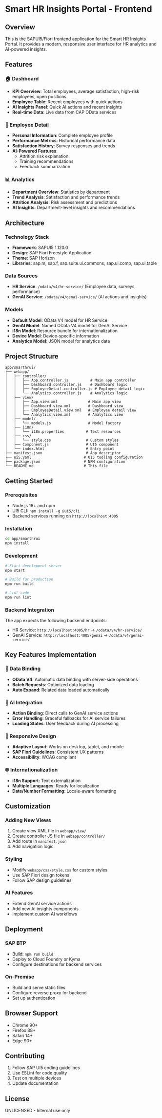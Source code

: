 # Smart HR Insights Portal - Frontend

## Overview

This is the SAPUI5/Fiori frontend application for the Smart HR Insights Portal. It provides a modern, responsive user interface for HR analytics and AI-powered insights.

## Features

### 🏠 Dashboard
- **KPI Overview**: Total employees, average satisfaction, high-risk employees, open positions
- **Employee Table**: Recent employees with quick actions
- **AI Insights Panel**: Quick AI actions and recent insights
- **Real-time Data**: Live data from CAP OData services

### 👤 Employee Detail
- **Personal Information**: Complete employee profile
- **Performance Metrics**: Historical performance data
- **Satisfaction History**: Survey responses and trends
- **AI-Powered Features**:
  - Attrition risk explanation
  - Training recommendations
  - Feedback summarization

### 📊 Analytics
- **Department Overview**: Statistics by department
- **Trend Analysis**: Satisfaction and performance trends
- **Attrition Analysis**: Risk assessment and predictions
- **AI Insights**: Department-level insights and recommendations

## Architecture

### Technology Stack
- **Framework**: SAPUI5 1.120.0
- **Design**: SAP Fiori Freestyle Application
- **Theme**: SAP Horizon
- **Libraries**: sap.m, sap.f, sap.suite.ui.commons, sap.ui.comp, sap.ui.table

### Data Sources
- **HR Service**: `/odata/v4/hr-service/` (Employee data, surveys, performance)
- **GenAI Service**: `/odata/v4/genai-service/` (AI actions and insights)

### Models
- **Default Model**: OData V4 model for HR Service
- **GenAI Model**: Named OData V4 model for GenAI Service
- **i18n Model**: Resource bundle for internationalization
- **Device Model**: Device-specific information
- **Analytics Model**: JSON model for analytics data

## Project Structure

```
app/smarthrui/
├── webapp/
│   ├── controller/
│   │   ├── App.controller.js          # Main app controller
│   │   ├── Dashboard.controller.js    # Dashboard logic
│   │   ├── EmployeeDetail.controller.js # Employee detail logic
│   │   └── Analytics.controller.js    # Analytics logic
│   ├── view/
│   │   ├── App.view.xml              # Main app view
│   │   ├── Dashboard.view.xml        # Dashboard view
│   │   ├── EmployeeDetail.view.xml   # Employee detail view
│   │   └── Analytics.view.xml        # Analytics view
│   ├── model/
│   │   └── models.js                 # Model factory
│   ├── i18n/
│   │   └── i18n.properties          # Text resources
│   ├── css/
│   │   └── style.css                # Custom styles
│   ├── Component.js                 # UI5 component
│   └── index.html                   # Entry point
├── manifest.json                    # App descriptor
├── ui5.yaml                        # UI5 tooling configuration
├── package.json                    # NPM configuration
└── README.md                       # This file
```

## Getting Started

### Prerequisites
- Node.js 18+ and npm
- UI5 CLI: `npm install -g @ui5/cli`
- Backend services running on `http://localhost:4005`

### Installation
```bash
cd app/smarthrui
npm install
```

### Development
```bash
# Start development server
npm start

# Build for production
npm run build

# Lint code
npm run lint
```

### Backend Integration
The app expects the following backend endpoints:
- HR Service: `http://localhost:4005/hr` → `/odata/v4/hr-service/`
- GenAI Service: `http://localhost:4005/genai` → `/odata/v4/genai-service/`

## Key Features Implementation

### 🔄 Data Binding
- **OData V4**: Automatic data binding with server-side operations
- **Batch Requests**: Optimized data loading
- **Auto Expand**: Related data loaded automatically

### 🤖 AI Integration
- **Action Binding**: Direct calls to GenAI service actions
- **Error Handling**: Graceful fallbacks for AI service failures
- **Loading States**: User feedback during AI processing

### 📱 Responsive Design
- **Adaptive Layout**: Works on desktop, tablet, and mobile
- **SAP Fiori Guidelines**: Consistent UX patterns
- **Accessibility**: WCAG compliant

### 🌐 Internationalization
- **i18n Support**: Text externalization
- **Multiple Languages**: Ready for localization
- **Date/Number Formatting**: Locale-aware formatting

## Customization

### Adding New Views
1. Create view XML file in `webapp/view/`
2. Create controller JS file in `webapp/controller/`
3. Add route in `manifest.json`
4. Add navigation logic

### Styling
- Modify `webapp/css/style.css` for custom styles
- Use SAP Fiori design tokens
- Follow SAP design guidelines

### AI Features
- Extend GenAI service actions
- Add new AI insights components
- Implement custom AI workflows

## Deployment

### SAP BTP
- Build: `npm run build`
- Deploy to Cloud Foundry or Kyma
- Configure destinations for backend services

### On-Premise
- Build and serve static files
- Configure reverse proxy for backend
- Set up authentication

## Browser Support
- Chrome 90+
- Firefox 88+
- Safari 14+
- Edge 90+

## Contributing
1. Follow SAP UI5 coding guidelines
2. Use ESLint for code quality
3. Test on multiple devices
4. Update documentation

## License
UNLICENSED - Internal use only

